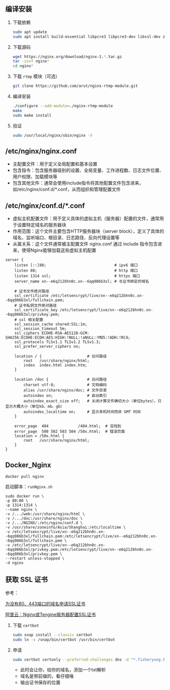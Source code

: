 ## 编译安装

1. 下载依赖

    ```sh
    sudo apt update
    sudo apt install build-essential libpcre3 libpcre3-dev libssl-dev zlib1g zlib1g-dev
    ```

2. 下载源码
    ```sh
    wget https://nginx.org/download/nginx-1.*.tar.gz
    tar -zxvf nginx*
    cd nginx*
    ```

3. 下载 `rtmp` 模块（可选）
    ```sh
    git clone https://github.com/arut/nginx-rtmp-module.git
    ```

4. 编译安装
    ```sh
    ./configure --add-module=./nginx-rtmp-module
    make
    sudo make install
    ```

5. 验证
    ```sh
    sudo /usr/local/nginx/sbin/nginx -V
    ```

## /etc/nginx/nginx.conf

* 主配置文件：用于定义全局配置和基本设置
* 包含指令：包含服务器级别的设置、全局变量、工作进程数、日志文件位置、用户权限、加载模块等
* 包含其他文件：通常会使用include指令将其他配置文件包含进来，如/etc/nginx/conf.d/*.conf，从而组织和管理配置文件

## /etc/nginx/conf.d/*.conf

* 虚拟主机配置文件：用于定义具体的虚拟主机（服务器）配置的文件，通常用于设置特定域名的服务器块
* 作用范围：这个文件主要包含HTTP服务器块（server block），定义了具体的域名、监听端口、根目录、日志路径、反向代理设置等
* 从属关系：这个文件通常被主配置文件 nginx.conf 通过 include 指令包含进来，使得Nginx能够加载这些虚拟主机配置

```
server {
    listen [::]80;                              # ipv6 端口 
    listen 80;                                  # http 端口
    listen 1314 ssl;                            # https 端口
    server_name xn--e6q212bhn0c.xn--6qq986b3xl; # 与证书绑定的域名

    # 证书文件绝对路径
    ssl_certificate /etc/letsencrypt/live/xn--e6q212bhn0c.xn--6qq986b3xl/fullchain.pem;
    # 证书私钥文件绝对路径
    ssl_certificate_key /etc/letsencrypt/live/xn--e6q212bhn0c.xn--6qq986b3xl/privkey.pem;
    # ssl 相关配置
    ssl_session_cache shared:SSL:1m;
    ssl_session_timeout 5m;
    ssl_ciphers ECDHE-RSA-AES128-GCM-SHA256:ECDHE:ECDH:AES:HIGH:!NULL:!aNULL:!MD5:!ADH:!RC4;
    ssl_protocols TLSv1.1 TLSv1.2 TLSv1.3;
    ssl_prefer_server_ciphers on;

    location / {                    # 访问路径
        root   /usr/share/nginx/html;
        index  index.html index.htm;
    }

    location /doc {                 # 访问路径
        charset utf-8;              # 文档编码
        alias /usr/share/nginx/doc; # 文件目录
        autoindex on;               # 自动索引
	    autoindex_exact_size off;   # 关闭计算文件确切大小（单位bytes），只显示大概大小（单位kb、mb、gb）
        autoindex_localtime on;     # 显示本机时间而非 GMT 时间
    }

    error_page  404             /404.html;  # 没找到
    error_page  500 502 503 504 /50x.html;  # 错误页面
    location = /50x.html {
        root   /usr/share/nginx/html;
    }
}
```

## Docker_Nginx

`docker pull nginx`

启动脚本：`runNginx.sh`

```
sudo docker run \
-p 80:80 \
-p 1314:1314 \
--name nginx \
-v /.../web:/usr/share/nginx/html \
-v /.../doc:/usr/share/nginx/doc \
-v /.../NGINX/:/etc/nginx/conf.d \
-v /usr/share/zoneinfo/Asia/Shanghai:/etc/localtime \
-v /etc/letsencrypt/live/xn--e6q212bhn0c.xn--6qq986b3xl/fullchain.pem:/etc/letsencrypt/live/xn--e6q212bhn0c.xn--6qq986b3xl/fullchain.pem \
-v /etc/letsencrypt/live/xn--e6q212bhn0c.xn--6qq986b3xl/privkey.pem:/etc/letsencrypt/live/xn--e6q212bhn0c.xn--6qq986b3xl/privkey.pem \
--restart unless-stopped \
-d nginx
```

## 获取 SSL 证书

参考：

[为没有80、443端口的域名申请SSL证书](https://www.fisheryung.top:9002/%E4%B8%BA%E6%B2%A1%E6%9C%8980%E3%80%81443%E7%AB%AF%E5%8F%A3%E7%9A%84%E5%9F%9F%E5%90%8D%E7%94%B3%E8%AF%B7ssl%E8%AF%81%E4%B9%A6.html)

[阿里云：Nginx或Tengine服务器配置SSL证书](https://help.aliyun.com/zh/ssl-certificate/user-guide/install-ssl-certificates-on-nginx-servers-or-tengine-servers)

1. 下载 `certbot`

    ```bash
    sudo snap install --classic certbot
    sudo ln -s /snap/bin/certbot /usr/bin/certbot
    ```

2. 申请

    ```bash
    sudo certbot certonly --preferred-challenges dns -d "*.fisheryung.top" --manual
    ```

    * 此时会让你，给你的域名，添加一个txt解析
    * 域名是带前缀的，看仔细咯
    * 输出证书保存的位置
